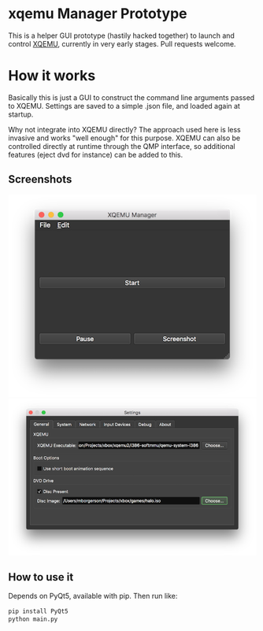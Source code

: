 # xqemu Manager Prototype

This is a helper GUI prototype (hastily hacked together) to launch and control
[XQEMU](http://github.com/xqemu/xqemu), currently in very early stages. Pull
requests welcome.

# How it works

Basically this is just a GUI to construct the command line arguments passed
to XQEMU. Settings are saved to a simple .json file, and loaded again at
startup.

Why not integrate into XQEMU directly? The approach used here is less invasive
and works "well enough" for this purpose. XQEMU can also be controlled directly
at runtime through the QMP interface, so additional features (eject dvd for
instance) can be added to this.

## Screenshots

![Main](screenshots/main.png)
![Settings](screenshots/settings.png)

## How to use it

Depends on PyQt5, available with pip. Then run like:

```
pip install PyQt5
python main.py
```

